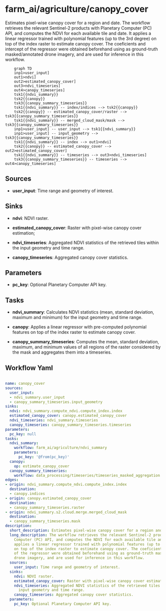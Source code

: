 # farm_ai/agriculture/canopy_cover

Estimates pixel-wise canopy cover for a region and date. The workflow retrieves the relevant Sentinel-2 products with Planetary Computer (PC) API, and computes the NDVI for each available tile and date. It applies a linear regressor trained with polynomial features (up to the 3rd degree) on top of the index raster to estimate canopy cover. The coeficients and intercept of the regressor were obtained beforehand using as ground-truth masked/annotated drone imagery, and are used for inference in this workflow.

```{mermaid}
    graph TD
    inp1>user_input]
    out1>ndvi]
    out2>estimated_canopy_cover]
    out3>ndvi_timeseries]
    out4>canopy_timeseries]
    tsk1{{ndvi_summary}}
    tsk2{{canopy}}
    tsk3{{canopy_summary_timeseries}}
    tsk1{{ndvi_summary}} -- index/indices --> tsk2{{canopy}}
    tsk2{{canopy}} -- estimated_canopy_cover/raster --> tsk3{{canopy_summary_timeseries}}
    tsk1{{ndvi_summary}} -- merged_cloud_mask/mask --> tsk3{{canopy_summary_timeseries}}
    inp1>user_input] -- user_input --> tsk1{{ndvi_summary}}
    inp1>user_input] -- input_geometry --> tsk3{{canopy_summary_timeseries}}
    tsk1{{ndvi_summary}} -- index --> out1>ndvi]
    tsk2{{canopy}} -- estimated_canopy_cover --> out2>estimated_canopy_cover]
    tsk1{{ndvi_summary}} -- timeseries --> out3>ndvi_timeseries]
    tsk3{{canopy_summary_timeseries}} -- timeseries --> out4>canopy_timeseries]
```

## Sources

- **user_input**: Time range and geometry of interest.

## Sinks

- **ndvi**: NDVI raster.

- **estimated_canopy_cover**: Raster with pixel-wise canopy cover estimation;

- **ndvi_timeseries**: Aggregated NDVI statistics of the retrieved tiles within the input geometry and time range.

- **canopy_timeseries**: Aggregated canopy cover statistics.

## Parameters

- **pc_key**: Optional Planetary Computer API key.

## Tasks

- **ndvi_summary**: Calculates NDVI statistics (mean, standard deviation, maximum and minimum) for the input geometry and time range.

- **canopy**: Applies a linear regressor with pre-computed polynomial features on top of the index raster to estimate canopy cover.

- **canopy_summary_timeseries**: Computes the mean, standard deviation, maximum, and minimum values of all regions of the raster considered by the mask and aggregates them into a timeseries.

## Workflow Yaml

```yaml

name: canopy_cover
sources:
  user_input:
  - ndvi_summary.user_input
  - canopy_summary_timeseries.input_geometry
sinks:
  ndvi: ndvi_summary.compute_ndvi.compute_index.index
  estimated_canopy_cover: canopy.estimated_canopy_cover
  ndvi_timeseries: ndvi_summary.timeseries
  canopy_timeseries: canopy_summary_timeseries.timeseries
parameters:
  pc_key: null
tasks:
  ndvi_summary:
    workflow: farm_ai/agriculture/ndvi_summary
    parameters:
      pc_key: '@from(pc_key)'
  canopy:
    op: estimate_canopy_cover
  canopy_summary_timeseries:
    workflow: data_processing/timeseries/timeseries_masked_aggregation
edges:
- origin: ndvi_summary.compute_ndvi.compute_index.index
  destination:
  - canopy.indices
- origin: canopy.estimated_canopy_cover
  destination:
  - canopy_summary_timeseries.raster
- origin: ndvi_summary.s2.cloud.merge.merged_cloud_mask
  destination:
  - canopy_summary_timeseries.mask
description:
  short_description: Estimates pixel-wise canopy cover for a region and date.
  long_description: The workflow retrieves the relevant Sentinel-2 products with Planetary
    Computer (PC) API, and computes the NDVI for each available tile and date. It
    applies a linear regressor trained with polynomial features (up to the 3rd degree)
    on top of the index raster to estimate canopy cover. The coeficients and intercept
    of the regressor were obtained beforehand using as ground-truth masked/annotated
    drone imagery, and are used for inference in this workflow.
  sources:
    user_input: Time range and geometry of interest.
  sinks:
    ndvi: NDVI raster.
    estimated_canopy_cover: Raster with pixel-wise canopy cover estimation;
    ndvi_timeseries: Aggregated NDVI statistics of the retrieved tiles within the
      input geometry and time range.
    canopy_timeseries: Aggregated canopy cover statistics.
  parameters:
    pc_key: Optional Planetary Computer API key.


```